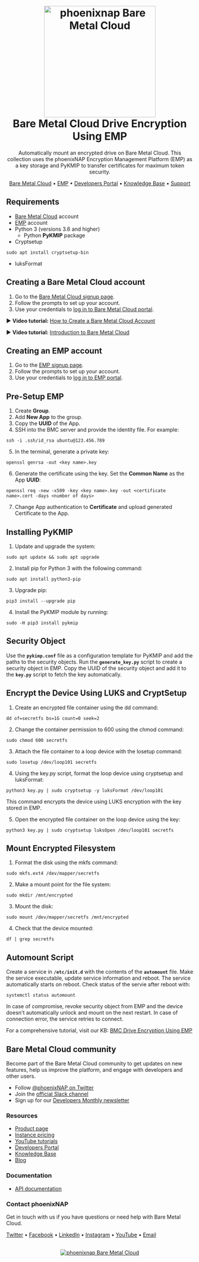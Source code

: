 <h1 align="center">
  <br>
  <a href="https://phoenixnap.com/bare-metal-cloud"><img src="https://user-images.githubusercontent.com/78744488/109779287-16da8600-7c06-11eb-81a1-97bf44983d33.png" alt="phoenixnap Bare Metal Cloud" width="300"></a>
  <br>
  Bare Metal Cloud Drive Encryption Using EMP
  <br>
</h1>

<p align="center">
Automatically mount an encrypted drive on Bare Metal Cloud. This collection uses the phoenixNAP Encryption Management Platform (EMP) as a key storage and PyKMIP to transfer certificates for maximum token security.

<p align="center">
  <a href="https://phoenixnap.com/bare-metal-cloud">Bare Metal Cloud</a> •
  <a href="https://phoenixnap.com/kb/provision-secure-tokens-secrets-emp">EMP</a> •
  <a href="https://developers.phoenixnap.com/">Developers Portal</a> •
  <a href="http://phoenixnap.com/kb">Knowledge Base</a> •
  <a href="https://developers.phoenixnap.com/support">Support</a>
</p>

## Requirements

- [Bare Metal Cloud](https://bmc.phoenixnap.com) account
- [EMP](https://emp.phoenixnap.com) account
- Python 3 (versions 3.6 and higher)
  - Python **PyKMIP** package
- Cryptsetup
```
sudo apt install cryptsetup-bin
```
- luksFormat

## Creating a Bare Metal Cloud account

1. Go to the [Bare Metal Cloud signup page](https://support.phoenixnap.com/wap-jpost3/bmcSignup).
2. Follow the prompts to set up your account.
3. Use your credentials to [log in to Bare Metal Cloud portal](https://bmc.phoenixnap.com).

:arrow_forward: **Video tutorial:** [How to Create a Bare Metal Cloud Account](https://www.youtube.com/watch?v=RLRQOisEB-k)
<br>

:arrow_forward: **Video tutorial:** [Introduction to Bare Metal Cloud](https://www.youtube.com/watch?v=8TLsqgLDMN4)

## Creating an EMP account

1. Go to the [EMP signup page](https://emp.phoenixnap.com/#/?signup).
2. Follow the prompts to set up your account.
3. Use your credentials to [log in to EMP portal](https://emp.phoenixnap.com/#/).

## Pre-Setup EMP

1. Create **Group**.
2. Add **New App** to the group. 
3. Copy the **UUID** of the App.
4. SSH into the BMC server and provide the identity file. For example:
```
ssh -i .ssh/id_rsa ubuntu@123.456.789
```
5. In the terminal, generate a private key:
``` 
openssl genrsa -out <key name>.key
```
6. Generate the certificate using the key. Set the **Common Name** as the App **UUID**:
```
openssl req -new -x509 -key <key name>.key -out <certificate name>.cert -days <number of days>
```
7. Change App authentication to **Certificate** and upload generated Certificate to the App.

## Installing PyKMIP

1. Update and upgrade the system:
```
sudo apt update && sudo apt upgrade
```
2. Install pip for Python 3 with the following command:
```
sudo apt install python3-pip
```
3. Upgrade pip:
```
pip3 install --upgrade pip
```
4. Install the PyKMIP module by running:
```
sudo -H pip3 install pykmip
```

## Security Object

Use the **`pykimp.conf`** file as a configuration template for PyKMIP and add the paths to the security objects. Run the **`generate_key.py`** script to create a security object in EMP. Copy the UUID of the security object and add it to the **`key.py`** script to fetch the key automatically.

## Encrypt the Device Using LUKS and CryptSetup

1. Create an encrypted file container using the dd command:
```
dd of=secretfs bs=1G count=0 seek=2
```
2. Change the container permission to 600 using the chmod command:
```
sudo chmod 600 secretfs
```
3. Attach the file container to a loop device with the losetup command:
```
sudo losetup /dev/loop101 secretfs
```
4. Using the key.py script, format the loop device using cryptsetup and luksFormat:
```
python3 key.py | sudo cryptsetup -y luksFormat /dev/loop101
```
This command encrypts the device using LUKS encryption with the key stored in EMP.

5. Open the encrypted file container on the loop device using the key:
```
python3 key.py | sudo cryptsetup luksOpen /dev/loop101 secretfs
```

## Mount Encrypted Filesystem

1. Format the disk using the mkfs command:
```
sudo mkfs.ext4 /dev/mapper/secretfs
```
2. Make a mount point for the file system:
```
sudo mkdir /mnt/encrypted
```
3. Mount the disk:
```
sudo mount /dev/mapper/secretfs /mnt/encrypted
```
4. Check that the device mounted:
```
df | grep secretfs
```

## Automount Script

Create a service in **`/etc/init.d`** with the contents of the **`automount`** file. Make the service executable, update service information and reboot. The service automatically starts on reboot. Check status of the servie after reboot with:

```
systemctl status automount
```

In case of compromise, revoke security object from EMP and the device doesn't automatically unlock and mount on the next restart. In case of connection error, the service retries to connect.

For a comprehensive tutorial, visit our KB: [BMC Drive Encryption Using EMP](https://phoenixnap.com/kb/how-to-set-up-bmc-drive-encryption-using-emp)

## Bare Metal Cloud community

Become part of the Bare Metal Cloud community to get updates on new features, help us improve the platform, and engage with developers and other users.

- Follow [@phoenixNAP on Twitter](https://twitter.com/phoenixnap)
- Join the [official Slack channel](https://phoenixnap.slack.com)
- Sign up for our [Developers Monthly newsletter](https://phoenixnap.com/developers-monthly-newsletter)

### Resources

- [Product page](https://phoenixnap.com/bare-metal-cloud)
- [Instance pricing](https://phoenixnap.com/bare-metal-cloud/instances)
- [YouTube tutorials](https://www.youtube.com/watch?v=8TLsqgLDMN4&list=PLWcrQnFWd54WwkHM0oPpR1BrAhxlsy1Rc&ab_channel=PhoenixNAPGlobalITServices)
- [Developers Portal](https://developers.phoenixnap.com)
- [Knowledge Base](https://phoenixnap.com/kb)
- [Blog](https:/phoenixnap.com/blog)

### Documentation

- [API documentation](https://developers.phoenixnap.com/docs/bmc/1/overview)

### Contact phoenixNAP

Get in touch with us if you have questions or need help with Bare Metal Cloud.

<p align="left">
  <a href="https://twitter.com/phoenixNAP">Twitter</a> •
  <a href="https://www.facebook.com/phoenixnap">Facebook</a> •
  <a href="https://www.linkedin.com/company/phoenix-nap">LinkedIn</a> •
  <a href="https://www.instagram.com/phoenixnap">Instagram</a> •
  <a href="https://www.youtube.com/user/PhoenixNAPdatacenter">YouTube</a> •
  <a href="https://developers.phoenixnap.com/support">Email</a> 
</p>

<p align="center">
  <br>
  <a href="https://phoenixnap.com/bare-metal-cloud"><img src="https://user-images.githubusercontent.com/81640346/115243282-0c773b80-a123-11eb-9de7-59e3934a5712.jpg" alt="phoenixnap Bare Metal Cloud"></a>
</p>
